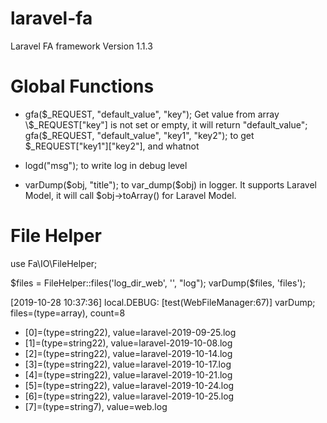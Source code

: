 # laravel-fa
Laravel FA framework
Version 1.1.3

# Global Functions
- gfa($_REQUEST, "default_value", "key");
Get value from array
\$_REQUEST["key"] is not set or empty, it will return "default_value";
gfa($_REQUEST, "default_value", "key1", "key2");
to get $_REQUEST["key1"]["key2"], and whatnot

- logd("msg");
to write log in debug level

- varDump($obj, "title");
to var_dump($obj) in logger.
It supports Laravel Model, it will call $obj->toArray() for Laravel Model.

# File Helper
use Fa\IO\FileHelper;

$files = FileHelper::files('log_dir_web', '', "log");
varDump($files, 'files');

[2019-10-28 10:37:36] local.DEBUG: [test(WebFileManager:67)]	varDump; files=(type=array), count=8
- [0]=(type=string22), value=laravel-2019-09-25.log
- [1]=(type=string22), value=laravel-2019-10-08.log
- [2]=(type=string22), value=laravel-2019-10-14.log
- [3]=(type=string22), value=laravel-2019-10-17.log
- [4]=(type=string22), value=laravel-2019-10-21.log
- [5]=(type=string22), value=laravel-2019-10-24.log
- [6]=(type=string22), value=laravel-2019-10-25.log
- [7]=(type=string7), value=web.log  